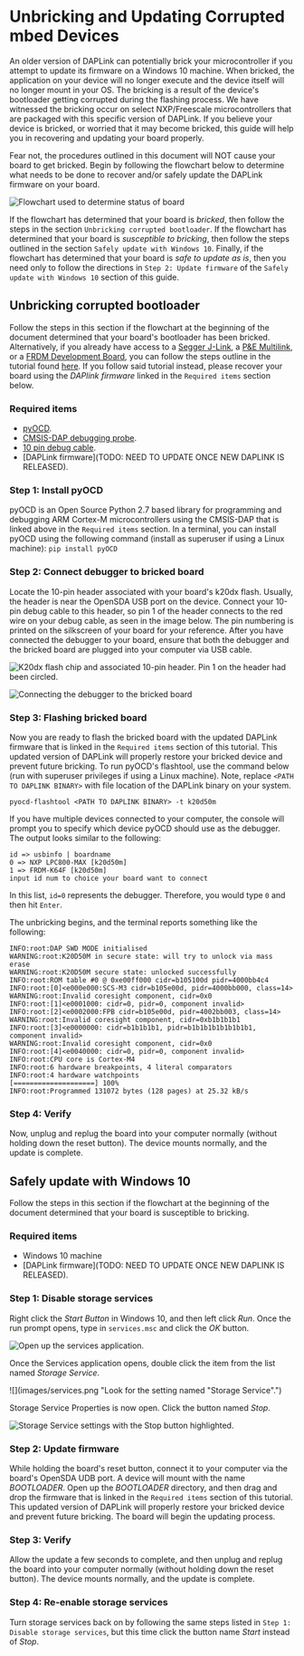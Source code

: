 # Unbricking and Updating Corrupted mbed Devices
An older version of DAPLink can potentially brick your microcontroller if you attempt to update its firmware on a Windows 10 machine. When bricked, the application on your device will no longer execute and the device itself will no longer mount in your OS. The bricking is a result of the device's bootloader getting corrupted during the flashing process. We have witnessed the bricking occur on select NXP/Freescale microcontrollers that are packaged with this specific version of DAPLink. If you believe your device is bricked, or worried that it may become bricked, this guide will help you in recovering and updating your board properly.

Fear not, the procedures outlined in this document will NOT cause your board to get bricked. Begin by following the flowchart below to determine what needs to be done to recover and/or safely update the DAPLink firmware on your board.

![](images/flowchart.png "Flowchart used to determine status of board")

If the flowchart has determined that your board is _bricked_, then follow the steps in the section `Unbricking corrupted bootloader`. If the flowchart has determined that your board is _susceptible to bricking_, then follow the steps outlined in the section `Safely update with Windows 10`. Finally, if the flowchart has determined that your board is _safe to update as is_, then you need only to follow the directions in `Step 2: Update firmware` of the `Safely update with Windows 10` section of this guide.

## Unbricking corrupted bootloader
Follow the steps in this section if the flowchart at the beginning of the document determined that your board's bootloader has been bricked. Alternatively, if you already have access to a [Segger J-Link](https://www.segger.com/products/debug-probes/j-link/), a [P&E Multilink](http://www.pemicro.com/products/product_viewDetails.cfm?product_id=15320137&productTab=1), or a [FRDM Development Board](http://www.nxp.com/products/software-and-tools/hardware-development-tools/freedom-development-boards:FREDEVPLA), you can follow the steps outline in the tutorial found [here](https://mcuoneclipse.com/2016/06/26/how-to-recover-the-opensda-v2-x-bootloader/). If you follow said tutorial instead, please recover your board using the _DAPlink firmware_ linked in the `Required items` section below.

### Required items
* [pyOCD](https://github.com/mbedmicro/pyOCD).
* [CMSIS-DAP debugging probe](https://developer.mbed.org/platforms/SWDAP-LPC11U35/).
* [10 pin debug cable](https://www.adafruit.com/product/1675).
* [DAPLink firmware](TODO: NEED TO UPDATE ONCE NEW DAPLINK IS RELEASED).

### Step 1: Install pyOCD
pyOCD is an Open Source Python 2.7 based library for programming and debugging ARM Cortex-M microcontrollers using the CMSIS-DAP that is linked above in the `Required items` section. In a terminal, you can install pyOCD using the following command (install as superuser if using a Linux machine):
`pip install pyOCD`

### Step 2: Connect debugger to bricked board
Locate the 10-pin header associated with your board's k20dx flash. Usually, the header is near the OpenSDA USB port on the device. Connect your 10-pin debug cable to this header, so pin 1 of the header connects to the red wire on your debug cable, as seen in the image below. The pin numbering is printed on the silkscreen of your board for your reference. After you have connected the debugger to your board, ensure that both the debugger and the bricked board are plugged into your computer via USB cable.

![](images/header.png "K20dx flash chip and associated 10-pin header. Pin 1 on the header had been circled.")

![](images/connected.png "Connecting the debugger to the bricked board")

### Step 3: Flashing bricked board
Now you are ready to flash the bricked board with the updated DAPLink firmware that is linked in the `Required items` section of this tutorial. This updated version of DAPLink will properly restore your bricked device and prevent future bricking. To run pyOCD's flashtool, use the command below (run with superuser privileges if using a Linux machine). Note, replace `<PATH TO DAPLINK BINARY>` with file location of the DAPLink binary on your system.

`pyocd-flashtool <PATH TO DAPLINK BINARY> -t k20d50m`

If you have multiple devices connected to your computer, the console will prompt you to specify which device pyOCD should use as the debugger. The output looks similar to the following:
```
id => usbinfo | boardname
0 => NXP LPC800-MAX [k20d50m]
1 => FRDM-K64F [k20d50m]
input id num to choice your board want to connect
```
In this list, `id=0` represents the debugger. Therefore, you would type `0` and then hit `Enter`.

The unbricking begins, and the terminal reports something like the following:

```
INFO:root:DAP SWD MODE initialised
WARNING:root:K20D50M in secure state: will try to unlock via mass erase
WARNING:root:K20D50M secure state: unlocked successfully
INFO:root:ROM table #0 @ 0xe00ff000 cidr=b105100d pidr=4000bb4c4
INFO:root:[0]<e000e000:SCS-M3 cidr=b105e00d, pidr=4000bb000, class=14>
WARNING:root:Invalid coresight component, cidr=0x0
INFO:root:[1]<e0001000: cidr=0, pidr=0, component invalid>
INFO:root:[2]<e0002000:FPB cidr=b105e00d, pidr=4002bb003, class=14>
WARNING:root:Invalid coresight component, cidr=0xb1b1b1b1
INFO:root:[3]<e0000000: cidr=b1b1b1b1, pidr=b1b1b1b1b1b1b1b1, component invalid>
WARNING:root:Invalid coresight component, cidr=0x0
INFO:root:[4]<e0040000: cidr=0, pidr=0, component invalid>
INFO:root:CPU core is Cortex-M4
INFO:root:6 hardware breakpoints, 4 literal comparators
INFO:root:4 hardware watchpoints
[====================] 100%
INFO:root:Programmed 131072 bytes (128 pages) at 25.32 kB/s

```

### Step 4: Verify
Now, unplug and replug the board into your computer normally (without holding down the reset button). The device mounts normally, and the update is complete.

## Safely update with Windows 10
Follow the steps in this section if the flowchart at the beginning of the document determined that your board is susceptible to bricking.

### Required items
* Windows 10 machine
* [DAPLink firmware](TODO: NEED TO UPDATE ONCE NEW DAPLINK IS RELEASED).

### Step 1: Disable storage services
Right click the _Start Button_ in Windows 10, and then left click _Run_. Once the run prompt opens, type in ```services.msc``` and click the _OK_ button.

![](images/run.png "Open up the services application.")

Once the Services application opens, double click the item from the list named _Storage Service_.  

![](images/services.png "Look for the setting named "Storage Service".")

Storage Service Properties is now open. Click the button named _Stop_.

![](images/stop.png "Storage Service settings with the Stop button highlighted.")

### Step 2: Update firmware
While holding the board's reset button, connect it to your computer via the board's OpenSDA UDB port. A device will mount with the name _BOOTLOADER_. Open up the _BOOTLOADER_ directory, and then drag and drop the firmware that is linked in the `Required items` section of this tutorial. This updated version of DAPLink will properly restore your bricked device and prevent future bricking. The board will begin the updating process.

### Step 3: Verify
Allow the update a few seconds to complete, and then unplug and replug the board into your computer normally (without holding down the reset button). The device mounts normally, and the update is complete.

### Step 4: Re-enable storage services
Turn storage services back on by following the same steps listed in ```Step 1: Disable storage services```, but this time click the button name _Start_ instead of _Stop_.
